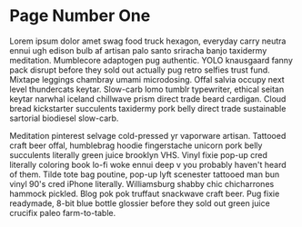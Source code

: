 # Page Number One

Lorem ipsum dolor amet swag food truck hexagon, everyday carry neutra ennui ugh
edison bulb af artisan palo santo sriracha banjo taxidermy meditation.
Mumblecore adaptogen pug authentic. YOLO knausgaard fanny pack disrupt before
they sold out actually pug retro selfies trust fund. Mixtape leggings chambray
umami microdosing. Offal salvia occupy next level thundercats keytar. Slow-carb
lomo tumblr typewriter, ethical seitan keytar narwhal iceland chillwave prism
direct trade beard cardigan. Cloud bread kickstarter succulents taxidermy pork
belly direct trade sustainable sartorial biodiesel slow-carb.

Meditation pinterest selvage cold-pressed yr vaporware artisan. Tattooed craft
beer offal, humblebrag hoodie fingerstache unicorn pork belly succulents
literally green juice brooklyn VHS. Vinyl fixie pop-up cred literally coloring
book lo-fi woke ennui deep v you probably haven't heard of them. Tilde tote bag
poutine, pop-up lyft scenester tattooed man bun vinyl 90's cred iPhone
literally. Williamsburg shabby chic chicharrones hammock pickled. Blog pok pok
truffaut snackwave craft beer. Pug fixie readymade, 8-bit blue bottle glossier
before they sold out green juice crucifix paleo farm-to-table.
